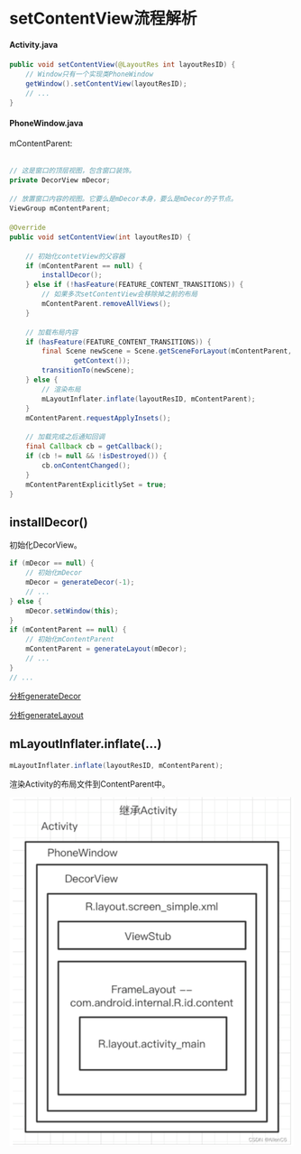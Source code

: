 # setContentView流程解析

#### Activity.java
``` java
public void setContentView(@LayoutRes int layoutResID) {
    // Window只有一个实现类PhoneWindow
    getWindow().setContentView(layoutResID);
    // ...
}
```

#### PhoneWindow.java

mContentParent: 

``` java

// 这是窗口的顶层视图，包含窗口装饰。
private DecorView mDecor;

// 放置窗口内容的视图。它要么是mDecor本身，要么是mDecor的子节点。
ViewGroup mContentParent;

@Override
public void setContentView(int layoutResID) {
    
    // 初始化contetView的父容器
    if (mContentParent == null) {
        installDecor();
    } else if (!hasFeature(FEATURE_CONTENT_TRANSITIONS)) {
        // 如果多次setContentView会移除掉之前的布局
        mContentParent.removeAllViews();
    }
    
    // 加载布局内容
    if (hasFeature(FEATURE_CONTENT_TRANSITIONS)) {
        final Scene newScene = Scene.getSceneForLayout(mContentParent, layoutResID,
                getContext());
        transitionTo(newScene);
    } else {
        // 渲染布局
        mLayoutInflater.inflate(layoutResID, mContentParent);
    }
    mContentParent.requestApplyInsets();
    
    // 加载完成之后通知回调
    final Callback cb = getCallback();
    if (cb != null && !isDestroyed()) {
        cb.onContentChanged();
    }
    mContentParentExplicitlySet = true;
}
```

## installDecor()
初始化DecorView。
 
``` java
if (mDecor == null) {
    // 初始化mDecor
    mDecor = generateDecor(-1);
    // ...
} else {
    mDecor.setWindow(this);
}
if (mContentParent == null) {
    // 初始化mContentParent
    mContentParent = generateLayout(mDecor);
    // ...
}
// ...
```

[分析generateDecor](doc/generateDecor.md)

[分析generateLayout](doc/generateLayout.md)

## mLayoutInflater.inflate(...)

``` java
mLayoutInflater.inflate(layoutResID, mContentParent);
```

渲染Activity的布局文件到ContentParent中。

![](.setContentView流程解析_images/1ae1e9f5.png)
